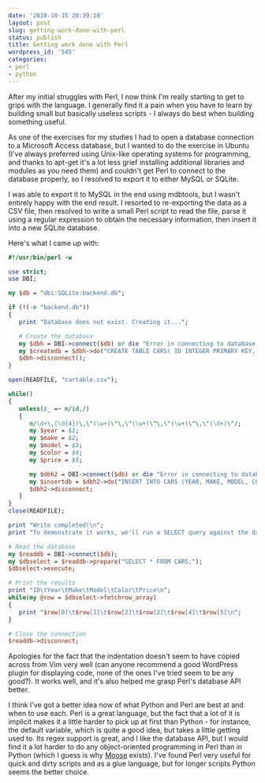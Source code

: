 ```yaml
---
date: '2010-10-15 20:39:10'
layout: post
slug: getting-work-done-with-perl
status: publish
title: Getting work done with Perl
wordpress_id: '545'
categories:
- perl
- python
---
```


After my initial struggles with Perl, I now think I'm really starting to get to grips with the language. I generally find it a pain when you have to learn by building small but basically useless scripts - I always do best when building something useful.

As one of the exercises for my studies I had to open a database connection to a Microsoft Access database, but I wanted to do the exercise in Ubuntu (I've always preferred using Unix-like operating systems for programming, and thanks to apt-get it's a lot less grief installing additional libraries and modules as you need them) and couldn't get Perl to connect to the database properly, so I resolved to export it to either MySQL or SQLite.

I was able to export it to MySQL in the end using mdbtools, but I wasn't entirely happy with the end result. I resorted to re-exporting the data as a CSV file, then resolved to write a small Perl script to read the file, parse it using a regular expression to obtain the necessary information, then insert it into a new SQLite database.

Here's what I came up with:

```perl
#!/usr/bin/perl -w

use strict;
use DBI;

my $db = "dbi:SQLite:backend.db";

if (!(-e "backend.db"))
{
   print "Database does not exist. Creating it...";

   # Create the database
   my $dbh = DBI->connect($db) or die "Error in connecting to database! $DBI::errstr";
   my $createdb = $dbh->do("CREATE TABLE CARS( ID INTEGER PRIMARY KEY, YEAR INTEGER, MAKE VARCHAR(30), MODEL VARCHAR(30), COLOR VARCHAR(30), PRICE INTEGER);");
   $dbh->disconnect();
}

open(READFILE, "cartable.csv");

while()
{
   unless($_ =~ m/id,/)
   {
      m/\d+\,(\d{4})\,\"(\w+)\"\,\"(\w+)\"\,\"(\w+)\"\,\"(\d+)\"/;
      my $year = $1;
      my $make = $2;
      my $model = $3;
      my $color = $4;
      my $price = $5;

      my $dbh2 = DBI->connect($db) or die "Error in connecting to database! $DBI::errstr";
      my $insertdb = $dbh2->do("INSERT INTO CARS (YEAR, MAKE, MODEL, COLOR, PRICE) VALUES (\"$year\", \"$make\", \"$model\", \"$color\", \"$price\");");
      $dbh2->disconnect;
   }
}
close(READFILE);

print "Write completed!\n";
print "To demonstrate it works, we'll run a SELECT query against the database...\n";

# Read the database
my $readdb = DBI->connect($db);
my $dbselect = $readdb->prepare("SELECT * FROM CARS;");
$dbselect->execute;

# Print the results
print "ID\tYear\tMake\tModel\tColor\tPrice\n";
while(my @row = $dbselect->fetchrow_array)
{
   print "$row[0]\t$row[1]\t$row[2]\t$row[3]\t$row[4]\t$row[5]\n";
}

# Close the connection
$readdb->disconnect;
```

Apologies for the fact that the indentation doesn't seem to have copied across from Vim very well (can anyone recommend a good WordPress plugin for displaying code, none of the ones I've tried seem to be any good?). It works well, and it's also helped me grasp Perl's database API better.

I think I've got a better idea now of what Python and Perl are best at and when to use each. Perl is a great language, but the fact that a lot of it is implicit makes it a little harder to pick up at first than Python - for instance, the default variable, which is quite a good idea, but takes a little getting used to. Its regex support is great, and I like the database API, but I would find it a lot harder to do any object-oriented programming in Perl than in Python (which I guess is why [Moose](http://www.iinteractive.com/moose/) exists). I've found Perl very useful for quick and dirty scripts and as a glue language, but for longer scripts Python seems the better choice.
